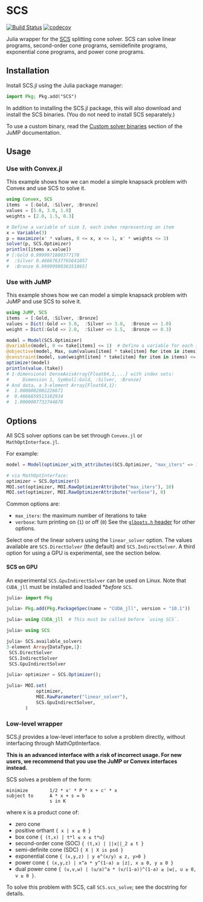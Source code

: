 # SCS

[![Build Status](https://github.com/jump-dev/SCS.jl/workflows/CI/badge.svg?branch=master)](https://github.com/jump-dev/SCS.jl/actions?query=workflow%3ACI)
[![codecov](https://codecov.io/gh/jump-dev/SCS.jl/branch/master/graph/badge.svg)](https://codecov.io/gh/jump-dev/SCS.jl)

Julia wrapper for the [SCS](https://github.com/cvxgrp/scs) splitting cone
solver. SCS can solve linear programs, second-order cone programs, semidefinite
programs, exponential cone programs, and power cone programs.

## Installation

Install SCS.jl using the Julia package manager:
```julia
import Pkg; Pkg.add("SCS")
```
In addition to installing the SCS.jl package, this will also download and
install the SCS binaries. (You do not need to install SCS separately.)

To use a custom binary, read the [Custom solver binaries](https://jump.dev/JuMP.jl/stable/developers/custom_solver_binaries/)
section of the JuMP documentation.

## Usage

### Use with Convex.jl

This example shows how we can model a simple knapsack problem with Convex and
use SCS to solve it.
```julia
using Convex, SCS
items  = [:Gold, :Silver, :Bronze]
values = [5.0, 3.0, 1.0]
weights = [2.0, 1.5, 0.3]

# Define a variable of size 3, each index representing an item
x = Variable(3)
p = maximize(x' * values, 0 <= x, x <= 1, x' * weights <= 3)
solve!(p, SCS.Optimizer)
println([items x.value])
# [:Gold 0.9999971880377178
#  :Silver 0.46667637765641057
#  :Bronze 0.9999998036351865]
```

### Use with JuMP

This example shows how we can model a simple knapsack problem with JuMP and use
SCS to solve it.
```julia
using JuMP, SCS
items  = [:Gold, :Silver, :Bronze]
values = Dict(:Gold => 5.0,  :Silver => 3.0,  :Bronze => 1.0)
weight = Dict(:Gold => 2.0,  :Silver => 1.5,  :Bronze => 0.3)

model = Model(SCS.Optimizer)
@variable(model, 0 <= take[items] <= 1)  # Define a variable for each item
@objective(model, Max, sum(values[item] * take[item] for item in items))
@constraint(model, sum(weight[item] * take[item] for item in items) <= 3)
optimize!(model)
println(value.(take))
# 1-dimensional DenseAxisArray{Float64,1,...} with index sets:
#     Dimension 1, Symbol[:Gold, :Silver, :Bronze]
# And data, a 3-element Array{Float64,1}:
#  1.0000002002226671
#  0.4666659513182934
#  1.0000007732744878
```

## Options

All SCS solver options can be set through `Convex.jl` or `MathOptInterface.jl`.

For example:
```julia
model = Model(optimizer_with_attributes(SCS.Optimizer, "max_iters" => 10))

# via MathOptInterface:
optimizer = SCS.Optimizer()
MOI.set(optimizer, MOI.RawOptimizerAttribute("max_iters"), 10)
MOI.set(optimizer, MOI.RawOptimizerAttribute("verbose"), 0)
```

Common options are:
 * `max_iters`: the maximum number of iterations to take
 * `verbose`: turn printing on (`1`) or off (`0`)
See the [`glbopts.h` header](https://github.com/cvxgrp/scs/blob/3aaa93c7aa04c7001df5e51b81f21b126dfa99b3/include/glbopts.h#L35)
for other options.

Select one of the linear solvers using the `linear_solver` option. The values
available are `SCS.DirectSolver` (the default) and `SCS.IndirectSolver`. A third
option for using a GPU is experimental, see the section below.

#### SCS on GPU

An experimental `SCS.GpuIndirectSolver` can be used on Linux. Note that
`CUDA_jll` must be installed and loaded **before* `SCS`.
```julia
julia> import Pkg

julia> Pkg.add(Pkg.PackageSpec(name = "CUDA_jll", version = "10.1"))

julia> using CUDA_jll  # This must be called before `using SCS`.

julia> using SCS

julia> SCS.available_solvers
3-element Array{DataType,1}:
 SCS.DirectSolver
 SCS.IndirectSolver
 SCS.GpuIndirectSolver

julia> optimizer = SCS.Optimizer();

julia> MOI.set(
           optimizer,
           MOI.RawParameter("linear_solver"),
           SCS.GpuIndirectSolver,
       )
```

### Low-level wrapper

SCS.jl provides a low-level interface to solve a problem directly, without
interfacing through MathOptInterface.

**This is an advanced interface with a risk of incorrect usage. For new users,
we recommend that you use the JuMP or Convex interfaces instead.**

SCS solves a problem of the form:
```
minimize        1/2 * x' * P * x + c' * x
subject to      A * x + s = b
                s in K
```
where `K` is a product cone of:
- zero cone
- positive orthant `{ x | x ≥ 0 }`
- box cone `{ (t,x) | t*l ≤ x ≤ t*u}`
- second-order cone (SOC) `{ (t,x) | ||x||_2 ≤ t }`
- semi-definite cone (SDC) `{ X | X is psd }`
- exponential cone `{ (x,y,z) | y e^(x/y) ≤ z, y>0 }`
- power cone `{ (x,y,z) | x^a * y^(1-a) ≥ |z|, x ≥ 0, y ≥ 0 }`
- dual power cone `{ (u,v,w) | (u/a)^a * (v/(1-a))^(1-a) ≥ |w|, u ≥ 0, v ≥ 0 }`.

To solve this problem with SCS, call `SCS.scs_solve`; see the docstring for
details.
